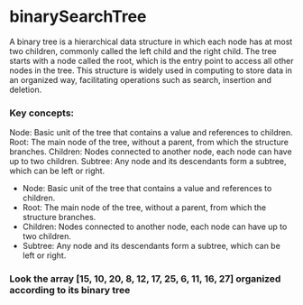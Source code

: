 # binarySearchTree

A binary tree is a hierarchical data structure in which each node has at most two children, commonly called the left child and the right child. The tree starts with a node called the root, which is the entry point to access all other nodes in the tree. This structure is widely used in computing to store data in an organized way, facilitating operations such as search, insertion and deletion.


<h3>Key concepts:</h3>

Node: Basic unit of the tree that contains a value and references to children.
Root: The main node of the tree, without a parent, from which the structure branches.
Children: Nodes connected to another node, each node can have up to two children.
Subtree: Any node and its descendants form a subtree, which can be left or right.

<ul>
  <li><span>Node:</span> Basic unit of the tree that contains a value and references to children.</li>
  <li><span>Root:</span> The main node of the tree, without a parent, from which the structure branches.</li>
  <li><span>Children:</span> Nodes connected to another node, each node can have up to two children.</li>
  <li><span>Subtree:</span> Any node and its descendants form a subtree, which can be left or right.</li>
</ul>


<h3>Look the array [15, 10, 20, 8, 12, 17, 25, 6, 11, 16, 27] organized according to its binary tree</h3>

